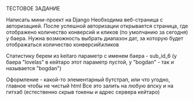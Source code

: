 ТЕСТОВОЕ ЗАДАНИЕ

Написать мини-проект на Django
Необходима веб-страница с авторизацией. После успешной авторизации открывается страница, где отображено количество конверсий и кликов (по умолчанию за сегодня) у баера.
Нужна возможность выбрать диапазон дат, за которую будет отображаться количество конверсий\кликов

Статистику берем из keitaro
параметр с именем баера - sub_id_6 (у баера "lovelas" в кейтаро этот параметр пустой, у "bogdan" - так и называется "bogdan")

Оформление - какой-то элементарный бутстрап, или что угодно, главное чтобы не чистый html
Все это залить на любую впску и на гитхаб (естественно скрыв токены и адрес сервера кейтаро)
